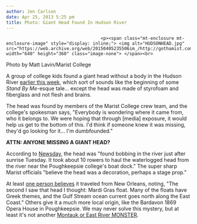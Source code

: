 ```yaml
---
author: Jen Carlson
date: Apr 25, 2013 5:25 pm
title: Photo: Giant Head Found In Hudson River
---
```


	
										<p><span class="mt-enclosure mt-enclosure-image" style="display: inline;"> <img alt="HUDSONHEAD.jpg" src="https://web.archive.org/web/20150405235506im_/http://gothamist.com/attachments/arts_jen/HUDSONHEAD.jpg" width="640" height="360" class="image-none"> </span><br>
<span class="photo_caption">Photo by Matt Lavin/Marist College</span></p>

<p>A group of college kids found a giant head without a body in the Hudson River <a href="https://web.archive.org/web/20150405235506/http://www.reddit.com/r/mildlyinteresting/comments/1cwbw1/marist_rowing_team_found_a_head_in_the_hudson/">earlier this week</a>, which sort of sounds like the beginning of some <em>Stand By Me</em>-esque tale... except the head was made of styrofoam and fiberglass and not flesh and brains.</p>

<p>The head was found by members of the Marist College crew team, and the college&apos;s spokesman says, &quot;Everybody is wondering where it came from, who it belongs to. We were hoping that through [media] exposure, it would help us get to the bottom of this. I&apos;d think if someone knew it was missing, they&apos;d go looking for it... I&apos;m dumbfounded.&quot;</p>

<p><strong>ATTN: ANYONE MISSING A GIANT HEAD?</strong> </p>

<p>According to <a href="https://web.archive.org/web/20150405235506/http://newyork.newsday.com/news/region-state/hudson-river-giant-head-has-marist-dumbfounded-1.5133586">Newsday</a>, the head was &quot;found bobbing in the river just after sunrise Tuesday. It took about 10 rowers to haul the waterlogged head from the river near the Poughkeepsie college&apos;s boat dock.&quot; The super sharp Marist officials &quot;believe the head was a decoration, perhaps a stage prop.&quot;</p>

<p>At least <a href="https://web.archive.org/web/20150405235506/http://abcnews.go.com/blogs/headlines/2013/04/floating-7-foot-head-leaves-rowers-scratching-theirs/">one person believes</a> it traveled from New Orleans, noting, &quot;The second I saw that head I thought: Mardi Gras float. Many of the floats have Greek themes, and the Gulf Stream ocean current goes north along the East Coast.&quot; Others give it a much more local origin, like the Bardavon 1869 Opera House in Poughkeepsie. We may never solve this mystery, but at least it&apos;s not another <a href="https://web.archive.org/web/20150405235506/http://gothamist.com/tags/montaukmonster">Montauk or East River MONSTER</a>.</p>					
										
									
				